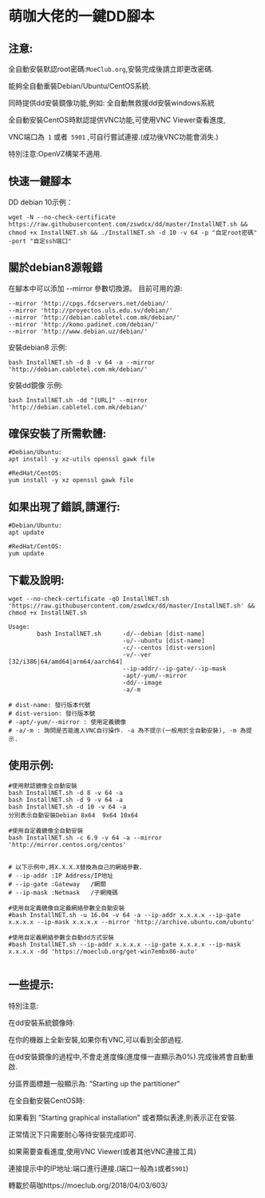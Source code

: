 # 萌咖大佬的一鍵DD腳本

## 注意:

全自動安裝默認root密碼:```MoeClub.org```,安裝完成後請立即更改密碼.

能夠全自動重裝Debian/Ubuntu/CentOS系統.

同時提供dd安裝鏡像功能,例如: 全自動無救援dd安裝windows系統

全自動安裝CentOS時默認提供VNC功能,可使用VNC Viewer查看進度,

VNC端口為``` 1``` 或者``` 5901``` ,可自行嘗試連接.(成功後VNC功能會消失.)

特別注意:OpenVZ構架不適用.

## 快速一鍵腳本

DD debian 10示例：

```
wget -N --no-check-certificate https://raw.githubusercontent.com/zswdcx/dd/master/InstallNET.sh && chmod +x InstallNET.sh && ./InstallNET.sh -d 10 -v 64 -p "自定root密碼" -port "自定ssh端口"
```

## 關於debian8源報錯

在腳本中可以添加 --mirror 參數切換源。
目前可用的源:

```
--mirror 'http://cpgs.fdcservers.net/debian/'
--mirror 'http://proyectos.uls.edu.sv/debian/'
--mirror 'http://debian.cabletel.com.mk/debian/'
--mirror 'http://komo.padinet.com/debian/'
--mirror 'http://www.debian.uz/debian/'
```

安裝debian8 示例:

```
bash InstallNET.sh -d 8 -v 64 -a --mirror 'http://debian.cabletel.com.mk/debian/'
```

安裝dd鏡像 示例:

```
bash InstallNET.sh -dd "[URL]" --mirror 'http://debian.cabletel.com.mk/debian/'
```

## 確保安裝了所需軟體:

```
#Debian/Ubuntu:
apt install -y xz-utils openssl gawk file
 
#RedHat/CentOS:
yum install -y xz openssl gawk file
```

## 如果出現了錯誤,請運行:

```
#Debian/Ubuntu:
apt update
 
#RedHat/CentOS:
yum update
```

## 下載及說明:

```
wget --no-check-certificate -qO InstallNET.sh 'https://raw.githubusercontent.com/zswdcx/dd/master/InstallNET.sh' && chmod +x InstallNET.sh
```

```
Usage:
        bash InstallNET.sh      -d/--debian [dist-name]
                                -u/--ubuntu [dist-name]
                                -c/--centos [dist-version]
                                -v/--ver [32/i386|64/amd64|arm64/aarch64]
                                --ip-addr/--ip-gate/--ip-mask
                                -apt/-yum/--mirror
                                -dd/--image
                                -a/-m
 
# dist-name: 發行版本代號
# dist-version: 發行版本號
# -apt/-yum/--mirror : 使用定義鏡像
# -a/-m : 詢問是否能進入VNC自行操作. -a 為不提示(一般用於全自動安裝), -m 為提示.
```

## 使用示例:

```
#使用默認鏡像全自動安裝
bash InstallNET.sh -d 8 -v 64 -a
bash InstallNET.sh -d 9 -v 64 -a
bash InstallNET.sh -d 10 -v 64 -a
分別表示自動安裝Debian 8x64  9x64 10x64
 
#使用自定義鏡像全自動安裝
bash InstallNET.sh -c 6.9 -v 64 -a --mirror 'http://mirror.centos.org/centos'
 
 
# 以下示例中,將X.X.X.X替換為自己的網絡參數.
# --ip-addr :IP Address/IP地址
# --ip-gate :Gateway   /網關
# --ip-mask :Netmask   /子網掩碼
 
#使用自定義鏡像自定義網絡參數全自動安裝
#bash InstallNET.sh -u 16.04 -v 64 -a --ip-addr x.x.x.x --ip-gate x.x.x.x --ip-mask x.x.x.x --mirror 'http://archive.ubuntu.com/ubuntu'
 
#使用自定義網絡參數全自動dd方式安裝
#bash InstallNET.sh --ip-addr x.x.x.x --ip-gate x.x.x.x --ip-mask x.x.x.x -dd 'https://moeclub.org/get-win7embx86-auto'
 
```

## 一些提示:

特別注意:

在dd安裝系統鏡像時:

在你的機器上全新安裝,如果你有VNC,可以看到全部過程.

在dd安裝鏡像的過程中,不會走進度條(進度條一直顯示為0%).完成後將會自動重啟.

分區界面標題一般顯示為: “Starting up the partitioner“

在全自動安裝CentOS時:

如果看到 “Starting graphical installation” 或者類似表達,則表示正在安裝.

正常情況下只需要耐心等待安裝完成即可.

如果需要查看進度,使用VNC Viewer(或者其他VNC連接工具)

連接提示中的IP地址:端口進行連接.(端口一般為```1```或者```5901```)

轉載於萌咖https://moeclub.org/2018/04/03/603/